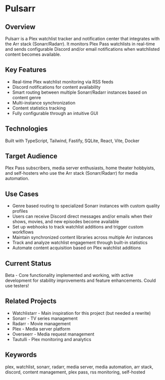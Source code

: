 # Pulsarr

## Overview
Pulsarr is a Plex watchlist tracker and notification center that integrates with the Arr stack (Sonarr/Radarr). It monitors Plex Pass watchlists in real-time and sends configurable Discord and/or email notifications when watchlisted content becomes available.

## Key Features
- Real-time Plex watchlist monitoring via RSS feeds
- Discord notifications for content availability
- Smart routing between multiple Sonarr/Radarr instances based on content genre
- Multi-instance synchronization
- Content statistics tracking
- Fully configurable through an intuitive GUI

## Technologies
Built with TypeScript, Tailwind, Fastify, SQLite, React, Vite, Docker

## Target Audience
Plex Pass subscribers, media server enthusiasts, home theater hobbyists, and self-hosters who use the Arr stack (Sonarr/Radarr) for media automation.

## Use Cases
- Genre based routing to specialized Sonarr instances with custom quality profiles
- Users can receive Discord direct messages and/or emails when their shows, movies, and new episodes become available
- Set up webhooks to track watchlist additions and trigger custom workflows
- Maintain synchronized content libraries across multiple Arr instances
- Track and analyze watchlist engagement through built-in statistics
- Automate content acquisition based on Plex watchlist additions

## Current Status
Beta - Core functionality implemented and working, with active development for stability improvements and feature enhancements. Could use testers!

## Related Projects
- Watchlistarr - Main inspiration for this project (but needed a rewrite)
- Sonarr - TV series management
- Radarr - Movie management
- Plex - Media server platform
- Overseerr - Media request management
- Tautulli - Plex monitoring and analytics

## Keywords
plex, watchlist, sonarr, radarr, media server, media automation, arr stack, discord, content management, plex pass, rss monitoring, self-hosted